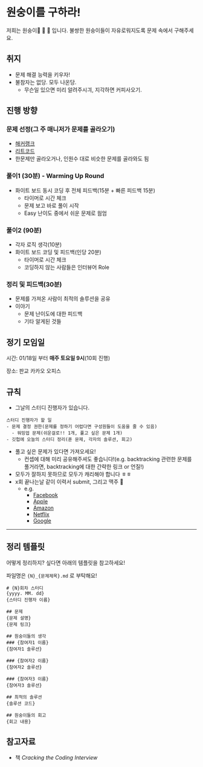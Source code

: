 # 원숭이를 구하라!
저희는 원숭이:monkey: :monkey:  :monkey: 입니다. 불쌍한 원숭이들이 자유로워지도록 문제 속에서 구해주세요.

## 취지
- 문제 해결 능력을 키우자!
- 불참자는 없당. 모두 나온당.
  - 무슨일 있으면 미리 알려주시긔, 지각하면 커피사오기.


## 진행 방향

### 문제 선정(그 주 매니저가 문제를 골라오기)
- [해커랭크](https://hackerrank.com)
- [리트코드](http://leetcode.com)
- 한문제만 골라오거나, 인원수 대로 비슷한 문제를 골라와도 됨


### 풀이1 (30분) - Warming Up Round
- 화이트 보드 동시 코딩 후 전체 피드백(15분 + 빠른 피드백 15분)
  - 타이머로 시간 체크
  - 문제 보고 바로 풀이 시작
  - Easy 난이도 중에서 쉬운 문제로 웜엄

### 풀이2 (90분)
- 각자 로직 생각(10분)
- 화이트 보드 코딩 및 피드백(인당 20분)
  - 타이머로 시간 체크
  - 코딩하지 않는 사람들은 인터뷰어 Role

### 정리 및 피드백(30분)
- 문제를 가져온 사람이 최적의 솔루션을 공유
- 이야기
  - 문제 난이도에 대한 피드백
  - 기타 알게된 것들


## 정기 모임일
시간: 01/18일 부터 **매주 토요일 9시**(10회 진행)

장소: 판교 카카오 오피스

## 규칙
- 그날의 스터디 진행자가 있습니다.
```
스터디 진행자가 할 일
- 문제 결정 권한(문제를 정하기 어렵다면 구성원들이 도움을 줄 수 있음)
  - 워밍업 문제(쉬운걸로!! 1개, 풀고 싶은 문제 1개)
- 깃헙에 오늘의 스터디 정리(푼 문제, 각자의 솔루션, 회고)
```
- 풀고 싶은 문제가 있다면 가져오세요!
  - 컨셉에 대해 미리 공유해주셔도 좋습니다!(e.g. backtracking 관련한 문제를 풀거라면, backtracking에 대한 간략한 링크 or 언질!)
- 모두가 잘하지 못하므로 모두가 캐리해야 합니다 ㅎㅎ
- x회 끝나는날 같이 이력서 submit, 그리고 맥주 :beer:
  - e.g.
    - [Facebook](https://www.facebook.com/careers/)
    - [Apple](https://www.apple.com/jobs/us/)
    - [Amazon](https://www.amazon.jobs/)
    - [Netflix](https://jobs.netflix.com/)
    - [Google](https://careers.google.com/jobs/)


---
## 정리 템플릿
어떻게 정리하지? 싶다면 아래의 템플릿을 참고하세요!

파일명은 `{N}_{문제제목}.md` 로 부탁해요!

```
# {N}회차 스터디
{yyyy. MM. dd}
{스터디 진행자 이름}

## 문제
{문제 설명}
{문제 링크}

## 원숭이들의 생각
### {참여자1 이름}
{참여자1 솔루션}

### {참여자2 이름}
{참여자2 솔루션}

### {참여자3 이름}
{참여자3 솔루션}

## 최적의 솔루션
{솔루션 코드}

## 원숭이들의 회고
{회고 내용}
```

## 참고자료
- 책 _Cracking the Coding Interview_
